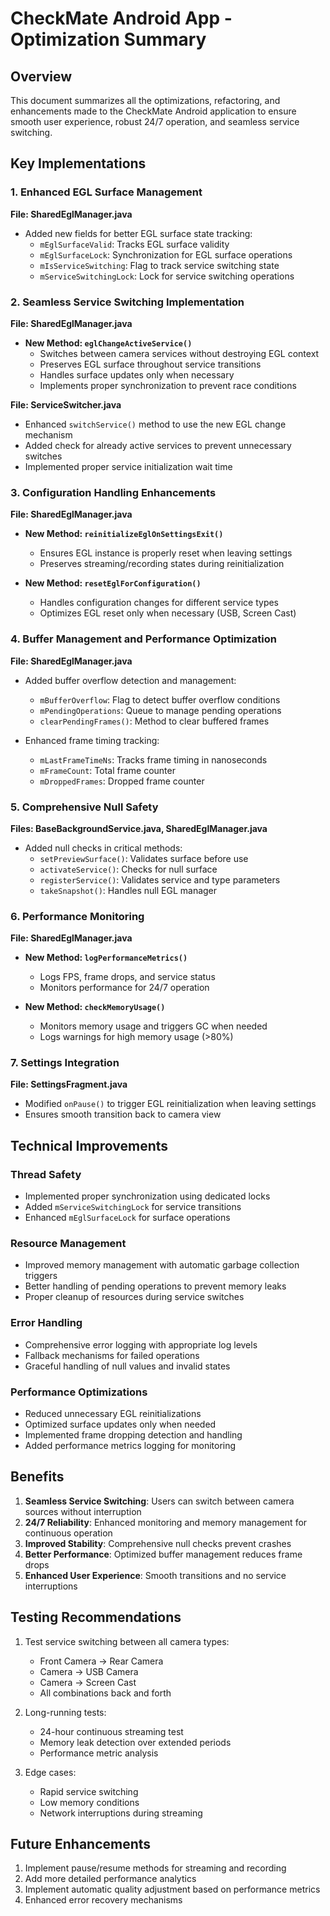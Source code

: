 # CheckMate Android App - Optimization Summary

## Overview
This document summarizes all the optimizations, refactoring, and enhancements made to the CheckMate Android application to ensure smooth user experience, robust 24/7 operation, and seamless service switching.

## Key Implementations

### 1. Enhanced EGL Surface Management
**File: SharedEglManager.java**
- Added new fields for better EGL surface state tracking:
  - `mEglSurfaceValid`: Tracks EGL surface validity
  - `mEglSurfaceLock`: Synchronization for EGL surface operations
  - `mIsServiceSwitching`: Flag to track service switching state
  - `mServiceSwitchingLock`: Lock for service switching operations

### 2. Seamless Service Switching Implementation
**File: SharedEglManager.java**
- **New Method: `eglChangeActiveService()`**
  - Switches between camera services without destroying EGL context
  - Preserves EGL surface throughout service transitions
  - Handles surface updates only when necessary
  - Implements proper synchronization to prevent race conditions

**File: ServiceSwitcher.java**
- Enhanced `switchService()` method to use the new EGL change mechanism
- Added check for already active services to prevent unnecessary switches
- Implemented proper service initialization wait time

### 3. Configuration Handling Enhancements
**File: SharedEglManager.java**
- **New Method: `reinitializeEglOnSettingsExit()`**
  - Ensures EGL instance is properly reset when leaving settings
  - Preserves streaming/recording states during reinitialization
  
- **New Method: `resetEglForConfiguration()`**
  - Handles configuration changes for different service types
  - Optimizes EGL reset only when necessary (USB, Screen Cast)

### 4. Buffer Management and Performance Optimization
**File: SharedEglManager.java**
- Added buffer overflow detection and management:
  - `mBufferOverflow`: Flag to detect buffer overflow conditions
  - `mPendingOperations`: Queue to manage pending operations
  - `clearPendingFrames()`: Method to clear buffered frames

- Enhanced frame timing tracking:
  - `mLastFrameTimeNs`: Tracks frame timing in nanoseconds
  - `mFrameCount`: Total frame counter
  - `mDroppedFrames`: Dropped frame counter

### 5. Comprehensive Null Safety
**Files: BaseBackgroundService.java, SharedEglManager.java**
- Added null checks in critical methods:
  - `setPreviewSurface()`: Validates surface before use
  - `activateService()`: Checks for null surface
  - `registerService()`: Validates service and type parameters
  - `takeSnapshot()`: Handles null EGL manager

### 6. Performance Monitoring
**File: SharedEglManager.java**
- **New Method: `logPerformanceMetrics()`**
  - Logs FPS, frame drops, and service status
  - Monitors performance for 24/7 operation
  
- **New Method: `checkMemoryUsage()`**
  - Monitors memory usage and triggers GC when needed
  - Logs warnings for high memory usage (>80%)

### 7. Settings Integration
**File: SettingsFragment.java**
- Modified `onPause()` to trigger EGL reinitialization when leaving settings
- Ensures smooth transition back to camera view

## Technical Improvements

### Thread Safety
- Implemented proper synchronization using dedicated locks
- Added `mServiceSwitchingLock` for service transitions
- Enhanced `mEglSurfaceLock` for surface operations

### Resource Management
- Improved memory management with automatic garbage collection triggers
- Better handling of pending operations to prevent memory leaks
- Proper cleanup of resources during service switches

### Error Handling
- Comprehensive error logging with appropriate log levels
- Fallback mechanisms for failed operations
- Graceful handling of null values and invalid states

### Performance Optimizations
- Reduced unnecessary EGL reinitializations
- Optimized surface updates only when needed
- Implemented frame dropping detection and handling
- Added performance metrics logging for monitoring

## Benefits

1. **Seamless Service Switching**: Users can switch between camera sources without interruption
2. **24/7 Reliability**: Enhanced monitoring and memory management for continuous operation
3. **Improved Stability**: Comprehensive null checks prevent crashes
4. **Better Performance**: Optimized buffer management reduces frame drops
5. **Enhanced User Experience**: Smooth transitions and no service interruptions

## Testing Recommendations

1. Test service switching between all camera types:
   - Front Camera → Rear Camera
   - Camera → USB Camera
   - Camera → Screen Cast
   - All combinations back and forth

2. Long-running tests:
   - 24-hour continuous streaming test
   - Memory leak detection over extended periods
   - Performance metric analysis

3. Edge cases:
   - Rapid service switching
   - Low memory conditions
   - Network interruptions during streaming

## Future Enhancements

1. Implement pause/resume methods for streaming and recording
2. Add more detailed performance analytics
3. Implement automatic quality adjustment based on performance metrics
4. Enhanced error recovery mechanisms